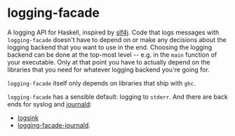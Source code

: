 # logging-facade
A logging API for Haskell, inspired by
[slf4j](http://www.slf4j.org/).  Code that logs messages with
`logging-facade` doesn't have to depend on or make any decisions about the
logging backend that you want to use in the end. Choosing the logging backend
can be done at the top-most level -- e.g. in the `main` function of your
executable. Only at that point you have to actually depend on the libraries that
you need for whatever logging backend you're going for.

`logging-facade` itself only depends on libraries that ship with `ghc`.

`logging-facade` has a sensible default: logging to `stderr`. And there are
back ends for syslog and [journald](https://en.wikipedia.org/wiki/Systemd#journald):

 * [logsink](https://github.com/sol/logsink#readme)
 * [logging-facade-journald](https://github.com/zalora/logging-facade-journald).
